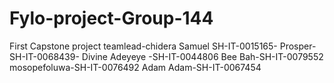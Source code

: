 # Fylo-project-Group-144
First Capstone project
teamlead-chidera Samuel SH-IT-0015165-
Prosper-SH-IT-0068439-
Divine Adeyeye -SH-IT-0044806
Bee Bah-SH-IT-0079552
mosopefoluwa-SH-IT-0076492
Adam Adam-SH-IT-0067454
